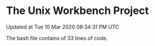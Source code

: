 # The Unix Workbench Project
Updated at
Tue 10 Mar 2020 08:34:31 PM UTC

The bash file contains of
33
lines of code.
